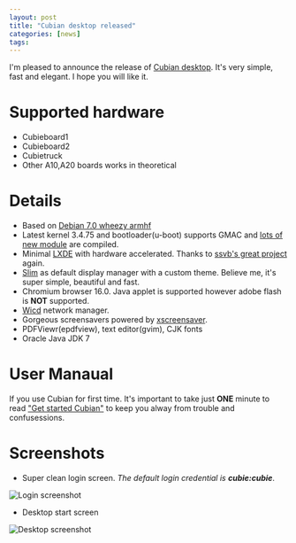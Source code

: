 ```yaml
---
layout: post
title: "Cubian desktop released"
categories: [news]
tags:
---
```

I'm pleased to announce the release of [Cubian desktop](http://cubian.org/downloads/#Desktop).
It's very simple, fast and elegant. I hope you will like it.

# Supported hardware
* Cubieboard1
* Cubieboard2
* Cubietruck
* Other A10,A20 boards works in theoretical

# Details

* Based on [Debian 7.0 wheezy armhf](https://www.debian.org/releases/wheezy/)
* Latest kernel 3.4.75 and bootloader(u-boot) supports GMAC and [lots of new module](https://github.com/cubieplayer/Cubian/issues?labels=module+request&page=1&state=closed) are compiled.
* Minimal [LXDE](http://lxde.org/) with hardware accelerated. Thanks to [ssvb's great project](https://github.com/ssvb/xf86-video-fbturbo) again.
* [Slim](http://slim.berlios.de/) as default display manager with a custom theme. Believe me, it's super simple, beautiful and fast.
* Chromium browser 16.0. Java applet is supported however adobe flash is **NOT** supported.
* [Wicd](http://wicd.sourceforge.net/) network manager.
* Gorgeous screensavers powered by [xscreensaver](http://www.jwz.org/xscreensaver/).
* PDFViewr(epdfview), text editor(gvim), CJK fonts
* Oracle Java JDK 7

# User Manaual

If you use Cubian for first time. It's important to take just **ONE** minute to read ["Get started Cubian"](https://github.com/cubieplayer/Cubian/wiki/Get-started-with-Cubian) to keep you alway from trouble and confusessions.

# Screenshots
* Super clean login screen. *The default login credential is **cubie:cubie***.

![Login screenshot](http://cubieplayer.github.io/static_files/images/cubian-desktop-scrot-login-small.jpg)

* Desktop start screen

![Desktop screenshot](http://cubieplayer.github.io/static_files/images/cubian-desktop-scrot-small.png)
